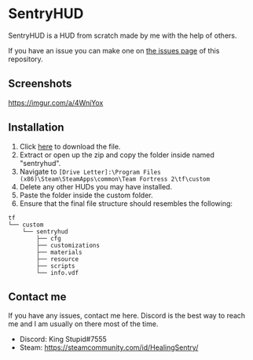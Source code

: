 # SentryHUD

SentryHUD is a HUD from scratch made by me with the help of others. 

If you have an issue you can make one on [the issues page](https://github.com/BingBongBonky/SentryHud/issues/new) of this repository.

## Screenshots
https://imgur.com/a/4WnjYox

## Installation
1. Click [here](https://github.com/BingBongBonky/SentryHud/archive/refs/heads/release.zip) to download the file. 
2. Extract or open up the zip and copy the folder inside named "sentryhud".
4. Navigate to `[Drive Letter]:\Program Files (x86)\Steam\SteamApps\common\Team Fortress 2\tf\custom`
5. Delete any other HUDs you may have installed.
6. Paste the folder inside the custom folder.
7. Ensure that the final file structure should resembles the following:
```
tf
└── custom
    └── sentryhud
        ├── cfg
        ├── customizations
        ├── materials
        ├── resource
        ├── scripts
        └── info.vdf
```
## Contact me
If you have any issues, contact me here. Discord is the best way to reach me and I am usually on there most of the time.
* Discord: King Stupid#7555
* Steam: https://steamcommunity.com/id/HealingSentry/
